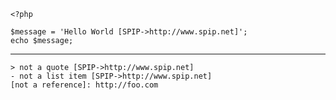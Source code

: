     <?php
    
    $message = 'Hello World [SPIP->http://www.spip.net]';
    echo $message;

---

    > not a quote [SPIP->http://www.spip.net]
    - not a list item [SPIP->http://www.spip.net]
    [not a reference]: http://foo.com
    